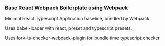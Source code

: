 ### Base React Webpack Boilerplate using Webpack

Minimal React Typescript Application baseline, bundled by Webpack

Uses babel-loader with react, preset and typescript presets.

Uses fork-ts-checker-webpack-plugin for bundle time typescript checker

